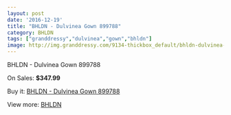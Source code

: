 ```yaml
---
layout: post
date: '2016-12-19'
title: "BHLDN - Dulvinea Gown 899788"
category: BHLDN
tags: ["granddressy","dulvinea","gown","bhldn"]
image: http://img.granddressy.com/9134-thickbox_default/bhldn-dulvinea-gown-899788.jpg
---
```

BHLDN - Dulvinea Gown 899788

On Sales: **$347.99**
<a href="https://www.granddressy.com/en/bhldn/8348-bhldn-dulvinea-gown-899788.html"><amp-img layout="responsive" width="600" height="600" src="//img.granddressy.com/9134-thickbox_default/bhldn-dulvinea-gown-899788.jpg" alt="BHLDN - Dulvinea Gown 899788 0" /></a>

Buy it: [BHLDN - Dulvinea Gown 899788](https://www.granddressy.com/en/bhldn/8348-bhldn-dulvinea-gown-899788.html "BHLDN - Dulvinea Gown 899788")

View more: [BHLDN](https://www.granddressy.com/en/26-bhldn "BHLDN")